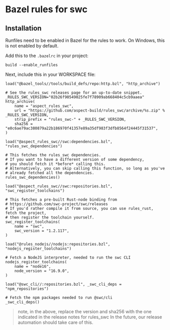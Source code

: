 # Bazel rules for swc

## Installation

Runfiles need to be enabled in Bazel for the rules to work. On Windows, this is not enabled by default.

Add this to the `.bazelrc` in your project:

```
build --enable_runfiles
```

Next, include this in your WORKSPACE file:

```starlark
load("@bazel_tools//tools/build_defs/repo:http.bzl", "http_archive")

# See the rules_swc releases page for an up-to-date snippet.
_RULES_SWC_VERSION="02b26f90549025fe7f78909ab668404c5cb9aaea"
http_archive(
    name = "aspect_rules_swc",
    url = "https://github.com/aspect-build/rules_swc/archive/%s.zip" % _RULES_SWC_VERSION,
    strip_prefix = "rules_swc-" + _RULES_SWC_VERSION,
    sha256 = "e0c6ae79ac380879a22b186970f41357e89a35df983f3dfb8564f24445f31537",
)

load("@aspect_rules_swc//swc:dependencies.bzl", "rules_swc_dependencies")

# This fetches the rules_swc dependencies.
# If you want to have a different version of some dependency,
# you should fetch it *before* calling this.
# Alternatively, you can skip calling this function, so long as you've
# already fetched all the dependencies.
rules_swc_dependencies()

load("@aspect_rules_swc//swc:repositories.bzl", "swc_register_toolchains")

# This fetches a pre-built Rust-node binding from
# https://github.com/swc-project/swc/releases
# If you'd rather compile it from source, you can use rules_rust, fetch the project,
# then register the toolchain yourself.
swc_register_toolchains(
    name = "swc",
    swc_version = "1.2.117",
)

load("@rules_nodejs//nodejs:repositories.bzl", "nodejs_register_toolchains")

# Fetch a NodeJS interpreter, needed to run the swc CLI
nodejs_register_toolchains(
    name = "node16",
    node_version = "16.9.0",
)

load("@swc_cli//:repositories.bzl", _swc_cli_deps = "npm_repositories")

# Fetch the npm packages needed to run @swc/cli
_swc_cli_deps()
```

> note, in the above, replace the version and sha256 with the one indicated
> in the release notes for rules_swc
> In the future, our release automation should take care of this.
